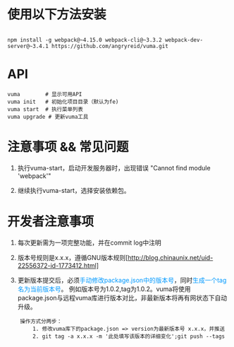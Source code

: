 # 使用以下方法安装

```

npm install -g webpack@~4.15.0 webpack-cli@~3.3.2 webpack-dev-server@~3.4.1 https://github.com/angryreid/vuma.git
```

# API

```
vuma     	# 显示可用API
vuma init 	# 初始化项目目录（默认为fe)
vuma start	# 执行菜单列表
vuma upgrade # 更新vuma工具

```

# 注意事项  && 常见问题

1. 执行vuma-start，启动开发服务器时，出现错误 "Cannot find module 'webpack'"

2. 继续执行vuma-start，选择安装依赖包。

# 开发者注意事项

1. 每次更新需为一项完整功能，并在commit log中注明

2. 版本号规则是x.x.x，遵循GNU版本规则[http://blog.chinaunix.net/uid-22556372-id-1773412.html]

3. 更新版本提交后，必须<font color='#0099ff'>手动修改package.json中的版本号</font>，同时<font color='#0099ff'>生成一个tag名为当前版本号</font>。
	例如版本号为1.0.2,tag为1.0.2。vuma将使用package.json与远程vuma库进行版本对比，非最新版本将再有网状态下自动升级。

```
	操作方式分两步：
		1. 修改vuma库下的package.json => version为最新版本号 x.x.x，并推送
		2. git tag -a x.x.x -m '此处填写该版本的详细变化';git push --tags
```
